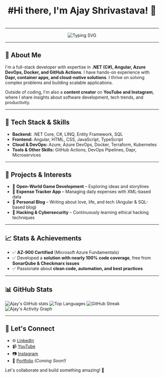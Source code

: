<p align="center" style="font-size: 30px; margin-bottom: 40px ; font-weight: bolder">
  <strong> #Hi there, I'm Ajay Shrivastava! 👋 </strong>
</p>

---

<p align="center">
  <img src="https://readme-typing-svg.demolab.com?font=Pacifico&weight=800&pause=1000&center=true&vCenter=true&width=435&lines=Full+Stack+Developer;AI+Enthusiast;Craving+for+Coding" alt="Typing SVG" />
</p>

---

## 🚀 About Me

I'm a full-stack developer with expertise in **.NET (C#), Angular, Azure DevOps, Docker, and GitHub Actions**. I have hands-on experience with **Dapr, container apps, and cloud-native solutions**. I thrive on solving complex problems and building scalable applications.

Outside of coding, I'm also a **content creator** on **YouTube and Instagram**, where I share insights about software development, tech trends, and productivity.

---

## 🔧 Tech Stack & Skills

- **Backend:** .NET Core, C#, LINQ, Entity Framework, SQL
- **Frontend:** Angular, HTML, CSS, JavaScript, TypeScript
- **Cloud & DevOps:** Azure, Azure DevOps, Docker, Terraform, Kubernetes
- **Tools & Other Skills:** GitHub Actions, DevOps Pipelines, Dapr, Microservices

---

## 📌 Projects & Interests

- 🔹 **Open-World Game Development** – Exploring ideas and storylines
- 🔹 **Expense Tracker App** – Managing daily expenses with XML-based data
- 🔹 **Personal Blog** – Writing about love, life, and tech (Angular & SQL-based blog)
- 🔹 **Hacking & Cybersecurity** – Continuously learning ethical hacking techniques

---

## 📈 Stats & Achievements

- ✅ **AZ-900 Certified** (Microsoft Azure Fundamentals)
- ✅ Developed a **solution with nearly 100% code coverage**, free from **SonarQube & Checkmarx issues**
- ✅ Passionate about **clean code, automation, and best practices**

---

## 📊 GitHub Stats

![Ajay's GitHub stats](https://github-readme-stats.vercel.app/api?username=Ajay-Shrivastava&show_icons=true&theme=dark)
![Top Languages](https://github-readme-stats.vercel.app/api/top-langs/?username=Ajay-Shrivastava&layout=compact&theme=dark)
![GitHub Streak](https://github-readme-streak-stats.herokuapp.com/?user=Ajay-Shrivastava&theme=dark)
![Ajay's Activity Graph](https://github-readme-activity-graph.vercel.app/graph?username=Ajay-Shrivastava&bg_color=fffff0&color=708090&line=24292e&point=24292e&area=true&hide_border=true)

---

## 📢 Let's Connect

- 🌐 [LinkedIn](https://www.linkedin.com/in/ajay)
- 📹 [YouTube](https://www.youtube.com/@ajay)
- 📷 [Instagram](https://www.instagram.com/ajay)
- 💼 [Portfolio](#) *(Coming Soon!)*

Let's collaborate and build something amazing! 🚀

